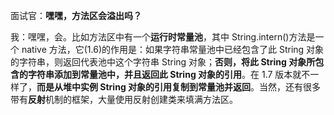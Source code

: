 面试官：**嘿嘿，方法区会溢出吗？**

我：嘿嘿，会。比如方法区中有一个**运行时常量池**，其中 String.intern()方法是一个 native 方法，它(1.6)的作用是：如果字符串常量池中已经包含了此 String 对象的字符串，则返回代表池中这个字符串 String 对象；**否则，将此 String 对象所包含的字符串添加到常量池中，并且返回此 String 对象的引用**。在 1.7 版本就不一样了，**而是从堆中实例 String 对象的引用复制到常量池并返回**。当然，还有很多带有**反射**机制的框架，大量使用反射创建类来填满方法区。
